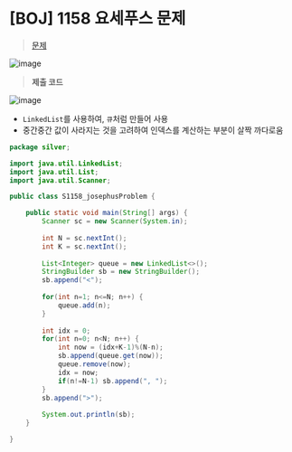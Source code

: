 # [BOJ] 1158 요세푸스 문제
> [문제](https://www.acmicpc.net/problem/1158)
> 

![image](https://user-images.githubusercontent.com/80896077/174597061-4258aee1-113f-4173-8bd6-045422a534e0.png)


> **제출 코드**
> 

![image](https://user-images.githubusercontent.com/80896077/174597128-0f09eb15-0a4a-466e-9e6a-0a0254ea75f0.png)


- `LinkedList`를 사용하여, `큐`처럼 만들어 사용
- 중간중간 값이 사라지는 것을 고려하여 인덱스를 계산하는 부분이 살짝 까다로움

```java
package silver;

import java.util.LinkedList;
import java.util.List;
import java.util.Scanner;

public class S1158_josephusProblem {

	public static void main(String[] args) {
		Scanner sc = new Scanner(System.in);
		
		int N = sc.nextInt();
		int K = sc.nextInt();
		
		List<Integer> queue = new LinkedList<>();
		StringBuilder sb = new StringBuilder();
		sb.append("<");
		
		for(int n=1; n<=N; n++) {
			queue.add(n);
		}
		
		int idx = 0;
		for(int n=0; n<N; n++) {
			int now = (idx+K-1)%(N-n);
			sb.append(queue.get(now));
			queue.remove(now);
			idx = now;
			if(n!=N-1) sb.append(", ");
		}
		sb.append(">");
		
		System.out.println(sb);
	}

}
```
